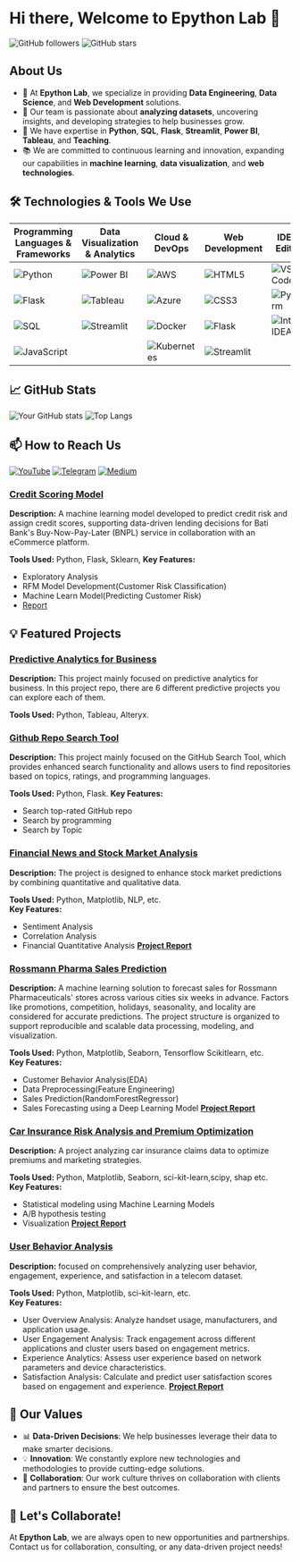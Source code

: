 
# Hi there, Welcome to Epython Lab 👋

![GitHub followers](https://img.shields.io/github/followers/epythonlab?label=Follow&style=social) ![GitHub stars](https://img.shields.io/github/stars/epythonlab?affiliations=OWNER%2CCOLLABORATOR&style=social)

## About Us
- 🌱 At **Epython Lab**, we specialize in providing **Data Engineering**, **Data Science**, and **Web Development** solutions.
- 💼 Our team is passionate about **analyzing datasets**, uncovering insights, and developing strategies to help businesses grow.
- 🚀 We have expertise in **Python**, **SQL**, **Flask**, **Streamlit**, **Power BI**, **Tableau**, and **Teaching**.
- 📚 We are committed to continuous learning and innovation, expanding our capabilities in **machine learning**, **data visualization**, and **web technologies**.

## 🛠️ Technologies & Tools We Use

| Programming Languages & Frameworks | Data Visualization & Analytics | Cloud & DevOps | Web Development | IDEs & Editors |
| ----------------------------------- | ------------------------------ | -------------- | --------------- | -------------- |
| ![Python](https://img.shields.io/badge/Python-3670A0?style=for-the-badge&logo=python&logoColor=ffdd54) | ![Power BI](https://img.shields.io/badge/PowerBI-F2C811?style=for-the-badge&logo=powerbi&logoColor=white) | ![AWS](https://img.shields.io/badge/AWS-FF9900?style=for-the-badge&logo=amazon-aws&logoColor=white) | ![HTML5](https://img.shields.io/badge/HTML5-E34F26?style=for-the-badge&logo=html5&logoColor=white) | ![VS Code](https://img.shields.io/badge/VS%20Code-007ACC?style=for-the-badge&logo=visual-studio-code&logoColor=white) |
| ![Flask](https://img.shields.io/badge/Flask-000000?style=for-the-badge&logo=flask&logoColor=white) | ![Tableau](https://img.shields.io/badge/Tableau-E97627?style=for-the-badge&logo=tableau&logoColor=white) | ![Azure](https://img.shields.io/badge/Microsoft%20Azure-0089D6?style=for-the-badge&logo=microsoft-azure&logoColor=white) | ![CSS3](https://img.shields.io/badge/CSS3-1572B6?style=for-the-badge&logo=css3&logoColor=white) | ![PyCharm](https://img.shields.io/badge/PyCharm-000000?style=for-the-badge&logo=pycharm&logoColor=white) |
| ![SQL](https://img.shields.io/badge/SQL-02569B?style=for-the-badge&logo=postgresql&logoColor=white) | ![Streamlit](https://img.shields.io/badge/Streamlit-FF4B4B?style=for-the-badge&logo=streamlit&logoColor=white) | ![Docker](https://img.shields.io/badge/Docker-2496ED?style=for-the-badge&logo=docker&logoColor=white) | ![Flask](https://img.shields.io/badge/Flask-000000?style=for-the-badge&logo=flask&logoColor=white) | ![IntelliJ IDEA](https://img.shields.io/badge/IntelliJ%20IDEA-000000?style=for-the-badge&logo=intellij-idea&logoColor=white) |
| ![JavaScript](https://img.shields.io/badge/JavaScript-F7DF1E?style=for-the-badge&logo=javascript&logoColor=black) | | ![Kubernetes](https://img.shields.io/badge/Kubernetes-326CE5?style=for-the-badge&logo=kubernetes&logoColor=white) | ![Streamlit](https://img.shields.io/badge/Streamlit-FF4B4B?style=for-the-badge&logo=streamlit&logoColor=white) | |
## 📈 GitHub Stats
![Your GitHub stats](https://github-readme-stats.vercel.app/api?username=epythonlab&show_icons=true&theme=radical)
![Top Langs](https://github-readme-stats.vercel.app/api/top-langs/?username=epythonlab&layout=compact&theme=radical)

## 📫 How to Reach Us
[![YouTube](https://img.shields.io/badge/YouTube-FF0000?style=for-the-badge&logo=youtube&logoColor=white)](https://www.youtube.com/epythonlab)
[![Telegram](https://img.shields.io/badge/Telegram-2CA5E0?style=for-the-badge&logo=telegram&logoColor=white)](https://t.mem/epythonlab)
[![Medium](https://img.shields.io/badge/Medium-12100E?style=for-the-badge&logo=medium&logoColor=white)](https://medium.com/@epythonlab)

### [Credit Scoring Model](https://github.com/epythonlab/bati-bank-credit-scoring)
**Description:** A machine learning model developed to predict credit risk and assign credit scores, supporting data-driven lending decisions for Bati Bank's Buy-Now-Pay-Later (BNPL) service in collaboration with an eCommerce platform.

**Tools Used:** Python, Flask, Sklearn, 
**Key Features:**
- Exploratory Analysis
- RFM Model Development(Customer Risk Classification)
- Machine Learn Model(Predicting Customer Risk)
- [Report](https://drive.google.com/file/d/1uHfbQgn_aJbqBMEMdRtDFrirHN3BxLR7/view?usp=sharing)

## 💡 Featured Projects
### [Predictive Analytics for Business](https://github.com/epythonlab/Predictive-analytics-for-business)
**Description:** This project mainly focused on predictive analytics for business. In this project repo, there are 6 different predictive projects you can explore each of them.  

**Tools Used:** Python, Tableau, Alteryx.

### [Github Repo Search Tool](https://github.com/epythonlab/github-search-tool)
**Description:** This project mainly focused on the GitHub Search Tool, which provides enhanced search functionality and allows users to find repositories based on topics, ratings, and programming languages.

**Tools Used:** Python, Flask.
**Key Features:**
- Search top-rated GitHub repo
- Search by programming
- Search by Topic

### [Financial News and Stock Market Analysis](https://github.com/epythonlab/aim10academy-week1-challenge)
**Description:** The project is designed to enhance stock market predictions by combining quantitative and qualitative data.

**Tools Used:** Python, Matplotlib, NLP, etc.  
**Key Features:**
- Sentiment Analysis
- Correlation Analysis
- Financial Quantitative Analysis
[**Project Report**](https://drive.google.com/file/d/1tT5_5zNlEtnsw3WUMd9OqxrJ9zUb8udS/view?usp=sharing)

### [Rossmann Pharma Sales Prediction](https://github.com/epythonlab/rossmann-pharma-sales-prediction)
**Description:** A machine learning solution to forecast sales for Rossmann Pharmaceuticals' stores across various cities six weeks in advance. Factors like promotions, competition, holidays, seasonality, and locality are considered for accurate predictions. The project structure is organized to support reproducible and scalable data processing, modeling, and visualization.

**Tools Used:** Python, Matplotlib, Seaborn, Tensorflow Scikitlearn, etc.  
**Key Features:**
- Customer Behavior Analysis(EDA)
- Data Preprocessing(Feature Engineering)
- Sales Prediction(RandomForestRegressor)
- Sales Forecasting using a Deep Learning Model
[**Project Report**](https://drive.google.com/file/d/1m-rWuADL_9nMiitxRzAzZjHxz2Pqp58-/view?usp=sharing)
  
### [Car Insurance Risk Analysis and Premium Optimization](https://github.com/epythonlab/Car-Insurance-Risk-Analysis-and-Premium-Optimization)
**Description:** A project analyzing car insurance claims data to optimize premiums and marketing strategies.

**Tools Used:** Python, Matplotlib, Seaborn, sci-kit-learn,scipy, shap etc.  
**Key Features:** 
- Statistical modeling using Machine Learning Models
- A/B hypothesis testing
- Visualization
[**Project Report**](https://drive.google.com/file/d/1BsMAfxMEa3K5hHSfOhC2jf5oS6mHjqdq/view?usp=sharing)

### [User Behavior Analysis](https://github.com/epythonlab/10academy-aim-week2-challenge)
**Description:** focused on comprehensively analyzing user behavior, engagement, experience, and satisfaction in a telecom dataset.  

**Tools Used:** Python, Matplotlib, sci-kit-learn, etc.  
**Key Features:**
- User Overview Analysis: Analyze handset usage, manufacturers, and application usage.
- User Engagement Analysis: Track engagement across different applications and cluster users based on engagement metrics.
- Experience Analytics: Assess user experience based on network parameters and device characteristics.
- Satisfaction Analysis: Calculate and predict user satisfaction scores based on engagement and experience.
[**Project Report**](https://drive.google.com/file/d/111eb2PTeK_tHcQlirxwidoMdjqVeEUke/view?usp=sharing)

## 🎨 Our Values
- 📊 **Data-Driven Decisions**: We help businesses leverage their data to make smarter decisions.
- 💡 **Innovation**: We constantly explore new technologies and methodologies to provide cutting-edge solutions.
- 🤝 **Collaboration**: Our work culture thrives on collaboration with clients and partners to ensure the best outcomes.

## 💬 Let's Collaborate!
At **Epython Lab**, we are always open to new opportunities and partnerships. Contact us for collaboration, consulting, or any data-driven project needs!

